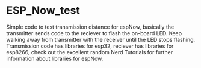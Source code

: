 # ESP_Now_test
Simple code to test transmission distance for espNow, basically the transmitter sends code to the reciever to flash the on-board LED.  Keep walking away from transmitter with the receiver until the LED stops flashing. 
Transmission code has libraries for esp32, reciever has libraries for esp8266, check out the excellent random Nerd Tutorials for further information about libraries for espNow.
